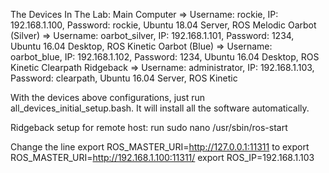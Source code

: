 The Devices In The Lab:
Main Computer 	=> Username: rockie, IP: 192.168.1.100, Password: rockie, Ubuntu 18.04 Server, ROS Melodic
Oarbot (Silver)	=> Username: oarbot_silver, IP: 192.168.1.101, Password: 1234, Ubuntu 16.04 Desktop, ROS Kinetic
Oarbot (Blue)	=> Username: oarbot_blue, IP: 192.168.1.102, Password: 1234, Ubuntu 16.04 Desktop, ROS Kinetic
Clearpath Ridgeback	=> Username: administrator, IP: 192.168.1.103, Password: clearpath, Ubuntu 16.04 Server, ROS Kinetic

With the devices above configurations, just run all_devices_initial_setup.bash. It will install all the software automatically.

Ridgeback setup for remote host:
run
	sudo nano /usr/sbin/ros-start

Change the line
	export ROS_MASTER_URI=http://127.0.0.1:11311
to
	export ROS_MASTER_URI=http://192.168.1.100:11311/
	export ROS_IP=192.168.1.103
